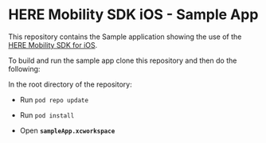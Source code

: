 # HERE Mobility SDK iOS - Sample App

This repository contains the Sample application showing the use of the [HERE Mobility SDK for iOS](https://github.com/HereMobilityDevelopers/Here-Mobility-SDK-iOS).

To build and run the sample app clone this repository and then do the following:

In the root directory of the repository:

* Run `pod repo update`
* Run `pod install`

* Open **`sampleApp.xcworkspace`**
